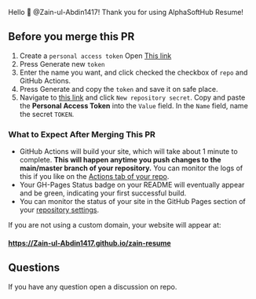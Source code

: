 Hello :wave: @Zain-ul-Abdin1417!  Thank you for using AlphaSoftHub Resume!  

## Before you merge this PR
1. Create a `personal access token` Open <a href='https://github.com/settings/tokens' target='_blank'>This link</a>
2. Press Generate new `token`
3. Enter the name you want, and click checked the checkbox of `repo` and GitHub Actions.
4. Press Generate and copy the `token` and save it on safe place.
5. Navigate to <a href="https://github.com/Zain-ul-Abdin1417/zain-resume/settings/secrets" target="_blank">this link</a> and click `New repository secret`.  Copy and paste the **Personal Access Token** into the `Value` field. In the `Name` field, name the secret `TOKEN`.


### What to Expect After Merging This PR

- GitHub Actions will build your site, which will take about 1 minute to complete.  **This will happen anytime you push changes to the main/master branch of your repository.**  You can monitor the logs of this if you like on the [Actions tab of your repo](https://github.com/Zain-ul-Abdin1417/zain-resume/actions).
- Your GH-Pages Status badge on your README will eventually appear and be green, indicating your first successful build.
- You can monitor the status of your site in the GitHub Pages section of your [repository settings](https://github.com/Zain-ul-Abdin1417/zain-resume/settings).

If you are not using a custom domain, your website will appear at: 

#### https://Zain-ul-Abdin1417.github.io/zain-resume




## Questions

If you have any question open a discussion on repo.
